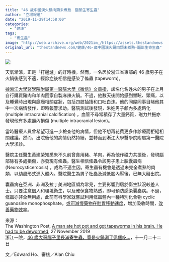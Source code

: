 ```yaml
---
title: "46 歲中國漢火鍋肉類未煮熟　腦部生寄生蟲"
author: "立場報道"
date: "2019-11-29T14:58:00"
categories:
  - "健康"
tags:
  - "寄生蟲"
image: "http://web.archive.org/web/2021im_/https://assets.thestandnews.com/media/photos/President-Xi-Jinping_94zoo.png"
original_url: "thestandnews.com/健康/46-歲中國漢火鍋肉類未煮熟-腦部生寄生蟲"
---
```

![](http://web.archive.org/web/2021im_/https://assets.thestandnews.com/media/photos/President-Xi-Jinping_94zoo.png)

天氣漸涼，正是「打邊爐」的好時機。然而，一名居於浙江省東部的 46 歲男子在火鍋後感到不適，經診症後相信是感染了絛蟲 (tapeworm)。

[據淅江大學醫學院附屬第一醫院大學《微信》文章指](http://web.archive.org/web/20211229132600/https://mp.weixin.qq.com/s/on3ExcTz6-q8ZMEKeCHLgg)，該名化名姓朱的男子在上月自行購買豬肉和羊肉回家自製麻辣火鍋。不過，他數天後開始感到暈眩、頭痛，以及睡覺時出現與癲癇相關症狀，包括四肢抽搐和口吐白沫。他的同屋同事目睹他其中一次病情發作，即時報警求助。醫院測試後發現，朱姓男子顱內多處鈣化 (multiple intracranial calcification) ，血管不尋常積存了大量鈣質，磁力共振亦發現他有多處顱內損傷 (multiple intracranial lesion)。

當時醫療人員曾希望可進一步檢查他的病情，但他不想再花費更多作診療而拒絕相關建議。然而，出院後他的病情仍然持續，並轉而到淅江大學醫學院附屬第一醫院大學求診。

醫院主任醫生黃建榮知悉朱不久前曾食用豬、羊肉，再為他作磁力共振後，發現腦部除有多處損傷，亦發現有絛蟲。醫生相信絛蟲令該男子患上腦囊蟲病 (Neurocysticercosis) ，成為不適主因。寄生蟲有機會是透過未完全煮熟的肉類，以幼蟲形式進入體內。醫院醫生為男子杜蟲及減低腦內壓後，已無大礙出院。

囊蟲病在亞洲、非洲及拉丁美洲地區頗為常見，主要影響到居於衛生狀況較差人士。只要注意個人和環境衛生，以及確保食物熟透，即可預防感染囊蟲病。不過，絛蟲亦非全無用處，此前有科學家就嘗試利用絛蟲體內一種特別化合物 cyclic guanosine monophosphate，[或可減慢藥物在肚胃移動速度](http://web.archive.org/web/20211229132600/https://www.sciencenewsforstudents.org/article/tapeworms-and-drug-delivery)，增加吸收時間，[改善藥物效率](http://web.archive.org/web/20211229132600/https://speciality.medicaldialogues.in/new-technology-could-switch-on-or-off-insulin-release-through-blue-light-beneficial-for-diabetes-blood-sugar-type-2-diabetes/)。 

來源：  
The Washington Post, [A man ate hot pot and got tapeworms in his brain. He had to be dewormed](http://web.archive.org/web/20211229132600/https://www.washingtonpost.com/health/2019/11/27/man-ate-hotpot-ended-up-with-tapeworms-his-brain/), 27 November 2019  
浙江一院，[46 歲大哥腦子里長滿寄生蟲，竟是火鍋涮了這個吃…](http://web.archive.org/web/20211229132600/https://mp.weixin.qq.com/s/on3ExcTz6-q8ZMEKeCHLgg)，十一月二十二日

文／Edward Ho、審核／Alan Chiu